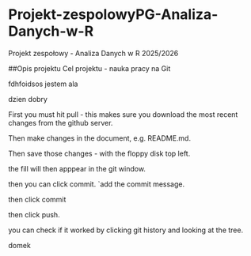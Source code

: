 # Projekt-zespolowyPG-Analiza-Danych-w-R
Projekt zespołowy - Analiza Danych w R 2025/2026

##Opis projektu
Cel projektu - nauka pracy na Git

fdhfoidsos
jestem ala 

dzien dobry

First you must hit pull - this makes sure you download the most recent changes
from the github server. 

Then make changes in the document, e.g. README.md.

Then save those changes - with the floppy disk top left. 

the fill will then apppear in the git window.

then you can click commit. `add the commit message.

then click commit

then click push.

you can check if it worked by clicking git history and looking at the tree.

domek
